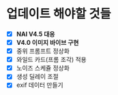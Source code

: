 # 업데이트 해야할 것들
- [x] **NAI V4.5 대응**
- [x] **V4.0 이미지 바이브 구현**
- [x] 중위 프롬프트 정상화
- [x] 와일드 카드(프롬 조각) 적용
- [x] 노이즈 스케쥴 정상화
- [x] 생성 딜레이 조절
- [x] exif 데이터 만들기

